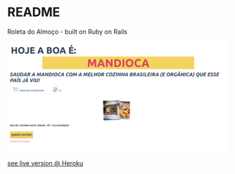 # README

Roleta do Almoço - built on Ruby on Rails 

![Screenshot](print-project.png)

[see live version @ Heroku](https://roleta-do-almoco-onrails.herokuapp.com/)